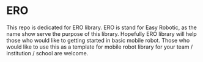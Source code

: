 # ERO
This repo is dedicated for ERO library. ERO is stand for Easy Robotic, as the name show serve the purpose of this library.  Hopefully ERO library will help those who would like to getting started in basic mobile robot. Those who would like to use this as a template for mobile robot library for your team / institution / school are welcome.
